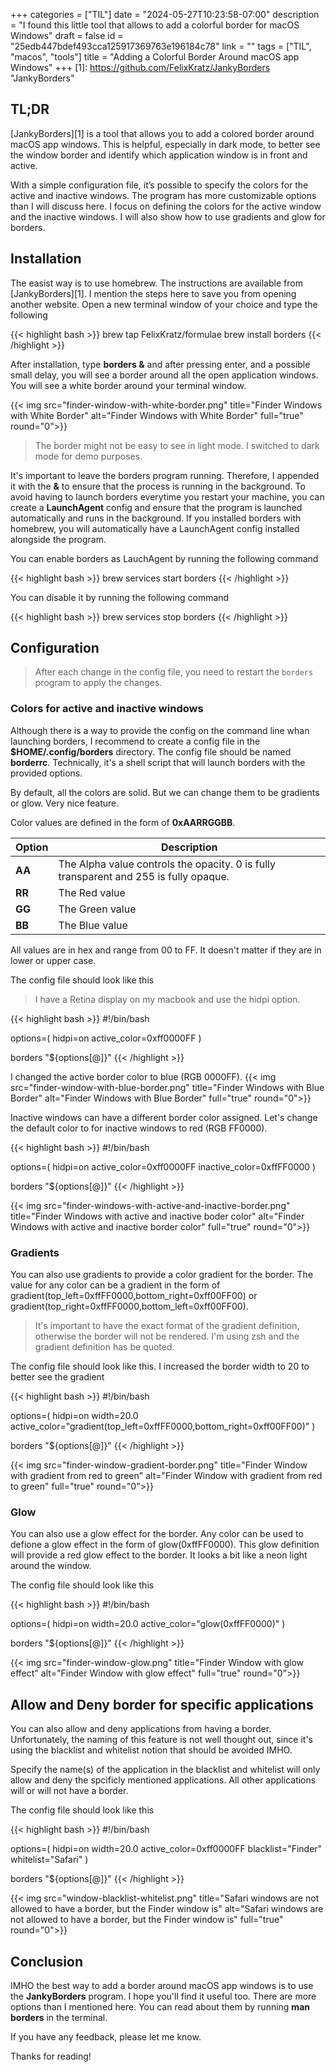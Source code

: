 +++
categories = ["TIL"]
date = "2024-05-27T10:23:58-07:00"
description = "I found this little tool that allows to add a colorful border for macOS Windows"
draft = false
id = "25edb447bdef493cca125917369763e196184c78"
link = ""
tags = ["TIL", "macos", "tools"]
title = "Adding a Colorful Border Around macOS app Windows"
+++
[1]: https://github.com/FelixKratz/JankyBorders "JankyBorders"


<!--more-->

## TL;DR

[JankyBorders][1] is a tool that allows you to add a colored border around macOS app windows. This is helpful, especially in dark mode, to better see the window border and identify which application window is in front and active.

With a simple configuration file, it’s possible to specify the colors for the active and inactive windows. The program has more customizable options than I will discuss here. I focus on defining the colors for the active window and the inactive windows. I will also show how to use gradients and glow for borders.

## Installation

The easist way is to use homebrew. The instructions are available from [JankyBorders][1]. I mention the steps here to save you from opening another website. Open a new terminal window of your choice and type the following

{{< highlight bash >}}
brew tap FelixKratz/formulae
brew install borders
{{< /highlight >}}

After installation, type **borders &** and after pressing enter, and a possible small delay, you will see a border around all the open application windows. You will see a white border around your terminal window.

{{< img src="finder-window-with-white-border.png" title="Finder Windows with White Border" alt="Finder Windows with White Border" full="true" round="0">}}

> The border might not be easy to see in light mode. I switched to dark mode for demo purposes.

It's important to leave the borders program running. Therefore, I appended it with the **&** to ensure that the process is running in the background. To avoid having to launch borders everytime you restart your machine, you can create a **LaunchAgent** config and ensure that the program is launched automatically and runs in the background. If you installed borders with homebrew, you will automatically have a LaunchAgent config installed alongside the program.

You can enable borders as LauchAgent by running the following command

{{< highlight bash >}}
brew services start borders
{{< /highlight >}}

You can disable it by running the following command

{{< highlight bash >}}
brew services stop borders
{{< /highlight >}}

## Configuration

> After each change in the config file, you need to restart the `borders` program to apply the changes.

### Colors for active and inactive windows

Although there is a way to provide the config on the command line whan launching borders, I recommend to create a config file in the **$HOME/.config/borders** directory. The config file should be named **borderrc**. Technically, it's a shell script that will launch borders with the provided options.

By default, all the colors are solid. But we can change them to be gradients or glow. Very nice feature.

Color values are defined in the form of **0xAARRGGBB**.

| Option | Description |
| --- | --- |
| **AA** | The Alpha value controls the opacity. 0 is fully transparent and 255 is fully opaque. |
| **RR** | The Red value |
| **GG** | The Green value |
| **BB** | The Blue value |

All values are in hex and range from 00 to FF. It doesn't matter if they are in lower or upper case.

The config file should look like this

> I have a Retina display on my macbook and use the hidpi option.

{{< highlight bash >}}
#!/bin/bash

options=(
    hidpi=on
    active_color=0xff0000FF
)

borders "${options[@]}"
{{< /highlight >}}

I changed the active border color to blue (RGB 0000FF).
{{< img src="finder-window-with-blue-border.png" title="Finder Windows with Blue Border" alt="Finder Windows with Blue Border" full="true" round="0">}}

Inactive windows can have a different border color assigned. Let's change the default color to for inactive windows to red (RGB FF0000).

{{< highlight bash >}}
#!/bin/bash

options=(
    hidpi=on
    active_color=0xff0000FF
    inactive_color=0xffFF0000
)

borders "${options[@]}"
{{< /highlight >}}

{{< img src="finder-windows-with-active-and-inactive-border.png" title="Finder Windows with active and inactive boder color" alt="Finder Windows with active and inactive border color" full="true" round="0">}}

### Gradients

You can also use gradients to provide a color gradient for the border. The value for any color can be a gradient in the form of gradient(top_left=0xffFF0000,bottom_right=0xff00FF00) or gradient(top_right=0xffFF0000,bottom_left=0xff00FF00).
> It's important to have the exact format of the gradient definition, otherwise the border will not be rendered. I'm using zsh and the gradient definition has be quoted.

The config file should look like this. I increased the border width to 20 to better see the gradient

{{< highlight bash >}}
#!/bin/bash

options=(
    hidpi=on
    width=20.0
    active_color="gradient(top_left=0xffFF0000,bottom_right=0xff00FF00)"
)

borders "${options[@]}"
{{< /highlight >}}

{{< img src="finder-window-gradient-border.png" title="Finder Window with gradient from red to green" alt="Finder Window with gradient from red to green" full="true" round="0">}}

### Glow

You can also use a glow effect for the border. Any color can be used to defione a glow effect in the form of glow(0xffFF0000). This glow definition will provide a red glow effect to the border. It looks a bit like a neon light around the window.

The config file should look like this

{{< highlight bash >}}
#!/bin/bash

options=(
    hidpi=on
    width=20.0
    active_color="glow(0xffFF0000)"
)

borders "${options[@]}"
{{< /highlight >}}

{{< img src="finder-window-glow.png" title="Finder Window with glow effect" alt="Finder Window with glow effect" full="true" round="0">}}

## Allow and Deny border for specific applications

You can also allow and deny applications from having a border. Unfortunately, the naming of this feature is not well thought out, since it's using the blacklist and whitelist notion that should be avoided IMHO.

Specify the name(s) of the application in the blacklist and whitelist will only allow and deny the spcificly mentioned applications. All other applications will or will not have a border.

The config file should look like this

{{< highlight bash >}}
#!/bin/bash

options=(
    hidpi=on
    width=20.0
    active_color=0xff0000FF
    blacklist="Finder"
    whitelist="Safari"
)

borders "${options[@]}"
{{< /highlight >}}

{{< img src="window-blacklist-whitelist.png" title="Safari windows are not allowed to have a border, but the Finder window is" alt="Safari windows are not allowed to have a border, but the Finder window is" full="true" round="0">}}

## Conclusion

IMHO the best way to add a border around macOS app windows is to use the **JankyBorders** program. I hope you'll find it useful too. There are more options than I mentioned here. You can read about them by running **man borders** in the terminal.

If you have any feedback, please let me know.

Thanks for reading!
